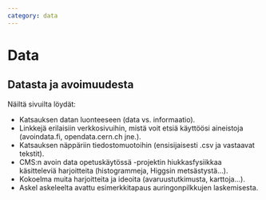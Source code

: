 ```yaml
---
category: data
---
```


Data
=======
## Datasta ja avoimuudesta

Näiltä sivuilta löydät:

- Katsauksen datan luonteeseen (data vs. informaatio).
- Linkkejä erilaisiin verkkosivuihin, mistä voit etsiä käyttöösi aineistoja (avoindata.fi, opendata.cern.ch jne.).
- Katsauksen näppäriin tiedostomuotoihin (ensisijaisesti .csv ja vastaavat tekstit).
- CMS:n avoin data opetuskäytössä -projektin hiukkasfysiikkaa käsitteleviä harjoitteita (histogrammeja, Higgsin metsästystä...).
- Kokoelma muita harjoitteita ja ideoita (avaruustutkimusta, karttoja...).
- Askel askeleelta avattu esimerkkitapaus auringonpilkkujen laskemisesta.